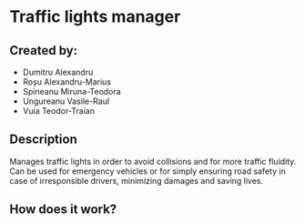 # Traffic lights manager
## Created by:
- Dumitru Alexandru
- Roșu Alexandru-Marius
- Spineanu Miruna-Teodora
- Ungureanu Vasile-Raul
- Vuia Teodor-Traian

## Description
Manages traffic lights in order to avoid collisions and for more traffic fluidity. Can be used for emergency vehicles or for simply ensuring road safety in case of irresponsible drivers, minimizing damages and saving lives.

## How does it work?



